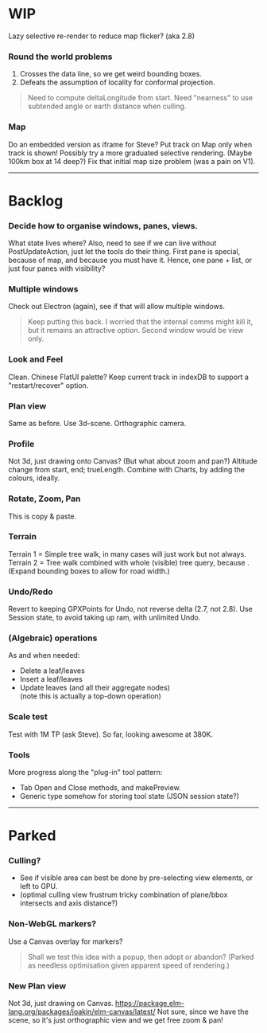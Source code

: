 

# WIP

Lazy selective re-render to reduce map flicker? (aka 2.8)

### Round the world problems
1. Crosses the data line, so we get weird bounding boxes.
2. Defeats the assumption of locality for conformal projection.
> Need to compute deltaLongitude from start.
> Need "nearness" to use subtended angle or earth distance when culling.

### Map
Do an embedded version as iframe for Steve?
Put track on Map only when track is shown!
Possibly try a more graduated selective rendering. (Maybe 100km box at 14 deep?)
Fix that initial map size problem (was a pain on V1).

---

# Backlog

### Decide how to organise windows, panes, views.
What state lives where?
Also, need to see if we can live without PostUpdateAction, just let the tools do their thing.
First pane is special, because of map, and because you must have it.
Hence, one pane + list, or just four panes with visibility?

### Multiple windows
Check out Electron (again), see if that will allow multiple windows.
> Keep putting this back. I worried that the internal comms might kill it,
> but it remains an attractive option.
> Second window would be view only.

### Look and Feel
Clean.
Chinese FlatUI palette?
Keep current track in indexDB to support a "restart/recover" option.

### Plan view
Same as before. Use 3d-scene. Orthographic camera.

### Profile
Not 3d, just drawing onto Canvas?
(But what about zoom and pan?)
Altitude change from start, end; trueLength.
Combine with Charts, by adding the colours, ideally.

### Rotate, Zoom, Pan
This is copy & paste.

### Terrain
Terrain 1 = Simple tree walk, in many cases will just work but not always.
Terrain 2 = Tree walk combined with whole (visible) tree query, because <loops>.
(Expand bounding boxes to allow for road width.)

### Undo/Redo
Revert to keeping GPXPoints for Undo, not reverse delta (2.7, not 2.8).
Use Session state, to avoid taking up ram, with unlimited Undo.

### (Algebraic) operations
As and when needed:
- Delete a leaf/leaves
- Insert a leaf/leaves
- Update leaves (and all their aggregate nodes)  
  (note this is actually a top-down operation)

### Scale test
Test with 1M TP (ask Steve).
So far, looking awesome at 380K.

### Tools
More progress along the "plug-in" tool pattern:
- Tab Open and Close methods, and makePreview.
- Generic type somehow for storing tool state (JSON session state?)

---

# Parked

### Culling?
- See if visible area can best be done by pre-selecting view elements, or left to GPU.
- (optimal culling view frustrum tricky combination of plane/bbox intersects and axis distance?)

### Non-WebGL markers?
Use a Canvas overlay for markers?
> Shall we test this idea with a popup, then adopt or abandon?
(Parked as needless optimisation given apparent speed of rendering.)

### New Plan view
Not 3d, just drawing on Canvas.
https://package.elm-lang.org/packages/joakin/elm-canvas/latest/
Not sure, since we have the scene, so it's just orthographic view and we get free zoom & pan!

